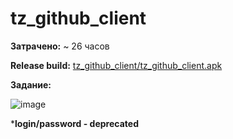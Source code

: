 # tz_github_client

**Затрачено:** ~ 26 часов

**Release build:** [tz_github_client/tz_github_client.apk](https://github.com/MomentousMoss/tz_github_client/blob/793db2f74f84c1244cdaacee0f1cf212b658a8b0/tz_github_client.apk)

**Задание:**

![image](https://github.com/user-attachments/assets/110cc390-fe01-41a0-9d65-5c3ec9a16073)

***login/password - deprecated**
